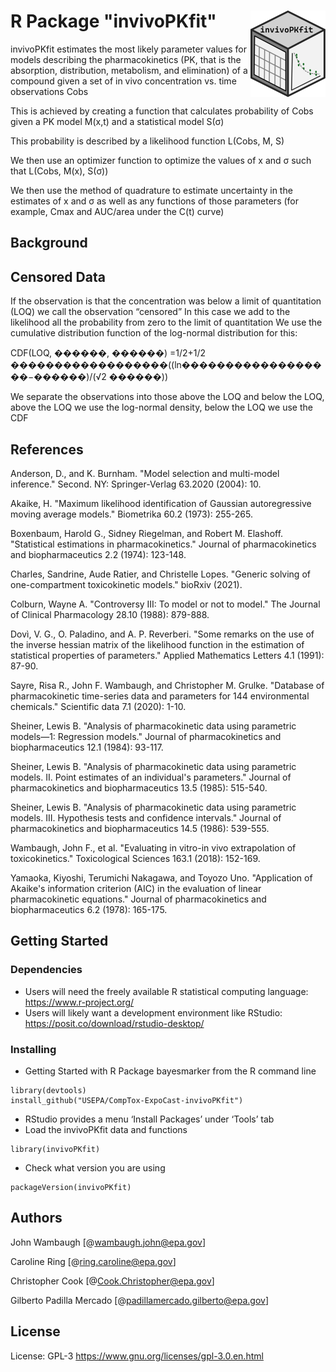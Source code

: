 # R Package "invivoPKfit" <img src="man/figures/logo.png" align="right" height="138" alt="" />

invivoPKfit estimates the most likely parameter values for models describing the 
pharmacokinetics (PK, that is the absorption, distribution, metabolism, and 
elimination) of a compound given a set of in vivo concentration vs. time 
observations Cobs

This is achieved by creating a function that calculates probability of Cobs 
given a PK model M(x,t) and a statistical model S(σ)

This probability is described by a likelihood function L(Cobs, M, S)

We then use an optimizer function to optimize the values of x and σ such that 
L(Cobs, M(x), S(σ))

We then use the method of quadrature to estimate uncertainty in the estimates 
of x and σ as well as any functions of those parameters (for example, Cmax and 
AUC/area under the C(t) curve) 


## Background


## Censored Data

If the observation is that the concentration was below a limit of quantitation (LOQ) we call the observation “censored”
In this case we add to the likelihood all the probability from zero to the limit of quantitation
We use the cumulative distribution function of the log-normal distribution for this:

CDF(LOQ, ������, ������) =1/2+1/2 ������������������((ln⁡������������������−������)/(√2 ������))

We separate the observations into those above the LOQ and below the LOQ, above the LOQ we use the log-normal density, below the LOQ we use the CDF

## References

Anderson, D., and K. Burnham. "Model selection and multi-model inference." Second. NY: Springer-Verlag 63.2020 (2004): 10.

Akaike, H. "Maximum likelihood identification of Gaussian autoregressive moving average models." Biometrika 60.2 (1973): 255-265.

Boxenbaum, Harold G., Sidney Riegelman, and Robert M. Elashoff. "Statistical estimations in pharmacokinetics." Journal of pharmacokinetics and biopharmaceutics 2.2 (1974): 123-148.

Charles, Sandrine, Aude Ratier, and Christelle Lopes. "Generic solving of one-compartment toxicokinetic models." bioRxiv (2021).

Colburn, Wayne A. "Controversy III: To model or not to model." The Journal of Clinical Pharmacology 28.10 (1988): 879-888.

Dovì, V. G., O. Paladino, and A. P. Reverberi. "Some remarks on the use of the inverse hessian matrix of the likelihood function in the estimation of statistical properties of parameters." Applied Mathematics Letters 4.1 (1991): 87-90.

Sayre, Risa R., John F. Wambaugh, and Christopher M. Grulke. "Database of pharmacokinetic time-series data and parameters for 144 environmental chemicals." Scientific data 7.1 (2020): 1-10.

Sheiner, Lewis B. "Analysis of pharmacokinetic data using parametric models—1: Regression models." Journal of pharmacokinetics and biopharmaceutics 12.1 (1984): 93-117.

Sheiner, Lewis B. "Analysis of pharmacokinetic data using parametric models. II. Point estimates of an individual's parameters." Journal of pharmacokinetics and biopharmaceutics 13.5 (1985): 515-540.

Sheiner, Lewis B. "Analysis of pharmacokinetic data using parametric models. III. Hypothesis tests and confidence intervals." Journal of pharmacokinetics and biopharmaceutics 14.5 (1986): 539-555.

Wambaugh, John F., et al. "Evaluating in vitro-in vivo extrapolation of toxicokinetics." Toxicological Sciences 163.1 (2018): 152-169.

Yamaoka, Kiyoshi, Terumichi Nakagawa, and Toyozo Uno. "Application of Akaike's information criterion (AIC) in the evaluation of linear pharmacokinetic equations." Journal of pharmacokinetics and biopharmaceutics 6.2 (1978): 165-175.


## Getting Started

### Dependencies

* Users will need the freely available R statistical computing language: <https://www.r-project.org/>
* Users will likely want a development environment like RStudio: <https://posit.co/download/rstudio-desktop/>

### Installing

* Getting Started with R Package bayesmarker from the R command line
```
library(devtools)
install_github("USEPA/CompTox-ExpoCast-invivoPKfit")
```
* RStudio provides a menu ‘Install Packages’ under ‘Tools’ tab
* Load the invivoPKfit data and functions
```
library(invivoPKfit)
```
* Check what version you are using 
```
packageVersion(invivoPKfit)
```

## Authors

John Wambaugh
[@wambaugh.john@epa.gov]

Caroline Ring
[@ring.caroline@epa.gov]

Christopher Cook
[@Cook.Christopher@epa.gov]

Gilberto Padilla Mercado
[@padillamercado.gilberto@epa.gov]

## License

License: GPL-3 <https://www.gnu.org/licenses/gpl-3.0.en.html>

